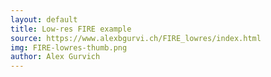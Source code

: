 ```yaml
---
layout: default
title: Low-res FIRE example
source: https://www.alexbgurvi.ch/FIRE_lowres/index.html 
img: FIRE-lowres-thumb.png
author: Alex Gurvich
---
```

